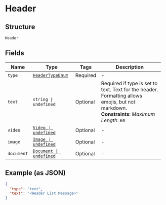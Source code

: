 
# Header

## Structure

`Header`

## Fields

| Name | Type | Tags | Description |
|  --- | --- | --- | --- |
| `type` | [`HeaderTypeEnum`](../../doc/models/header-type-enum.md) | Required | - |
| `text` | `string \| undefined` | Optional | Required if type is set to text. Text for the header. Formatting allows emojis, but not markdown.<br>**Constraints**: *Maximum Length*: `60` |
| `video` | [`Video \| undefined`](../../doc/models/video.md) | Optional | - |
| `image` | [`Image \| undefined`](../../doc/models/image.md) | Optional | - |
| `document` | [`Document \| undefined`](../../doc/models/document.md) | Optional | - |

## Example (as JSON)

```json
{
  "type": "text",
  "text": "<Header List Message>"
}
```

